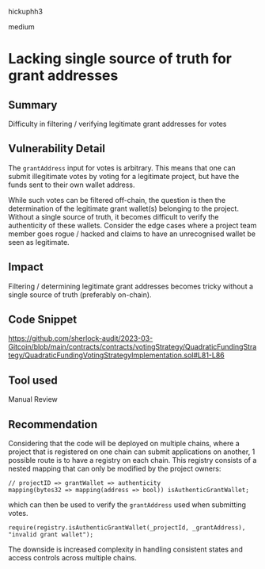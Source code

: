 hickuphh3

medium

# Lacking single source of truth for grant addresses

## Summary
Difficulty in filtering / verifying legitimate grant addresses for votes

## Vulnerability Detail
The `grantAddress` input for votes is arbitrary. This means that one can submit illegitimate votes by voting for a legitimate project, but have the funds sent to their own wallet address.

While such votes can be filtered off-chain, the question is then the determination of the legitimate grant wallet(s) belonging to the project. Without a single source of truth, it becomes difficult to verify the authenticity of these wallets. Consider the edge cases where a project team member goes rogue / hacked and claims to have an unrecognised wallet be seen as legitimate.

## Impact
Filtering / determining legitimate grant addresses becomes tricky without a single source of truth (preferably on-chain).

## Code Snippet
https://github.com/sherlock-audit/2023-03-Gitcoin/blob/main/contracts/contracts/votingStrategy/QuadraticFundingStrategy/QuadraticFundingVotingStrategyImplementation.sol#L81-L86

## Tool used
Manual Review

## Recommendation
Considering that the code will be deployed on multiple chains, where a project that is registered on one chain can submit applications on another, 1 possible route is to have a registry on each chain. This registry consists of a nested mapping that can only be modified by the project owners:
```solidity
// projectID => grantWallet => authenticity
mapping(bytes32 => mapping(address => bool)) isAuthenticGrantWallet;
```

which can then be used to verify the `grantAddress` used when submitting votes.
```solidity
require(registry.isAuthenticGrantWallet(_projectId, _grantAddress), "invalid grant wallet");
```

The downside is increased complexity in handling consistent states and access controls across multiple chains.